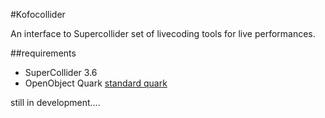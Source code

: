 
#Kofocollider

An interface to Supercollider set of livecoding tools for live performances.

##requirements

* SuperCollider 3.6
* OpenObject Quark [standard quark](https://github.com/supercollider-quarks/OpenObject)


still in development....

